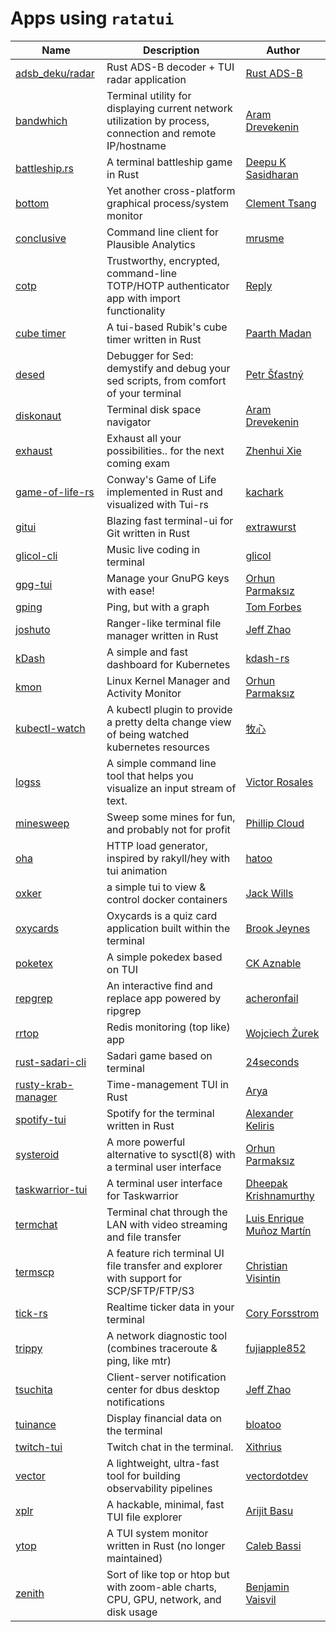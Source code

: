 # Apps using `ratatui`

| Name                                                                 | Description                                                                                               | Author                                                   |
| -------------------------------------------------------------------- | --------------------------------------------------------------------------------------------------------- | -------------------------------------------------------- |
| [adsb_deku/radar](https://github.com/rsadsb/adsb_deku)               | Rust ADS-B decoder + TUI radar application                                                                | [Rust ADS-B](https://github.com/rsadsb)                  |
| [bandwhich](https://github.com/imsnif/bandwhich)                     | Terminal utility for displaying current network utilization by process, connection and remote IP/hostname | [Aram Drevekenin](https://github.com/imsnif)             |
| [battleship.rs](https://github.com/deepu105/battleship-rs)           | A terminal battleship game in Rust                                                                        | [Deepu K Sasidharan](https://github.com/deepu105)        |
| [bottom](https://github.com/ClementTsang/bottom)                     | Yet another cross-platform graphical process/system monitor                                               | [Clement Tsang](https://github.com/ClementTsang)         |
| [conclusive](https://github.com/mrusme/conclusive)                   | Command line client for Plausible Analytics                                                               | [mrusme](https://github.com/mrusme)                      |
| [cotp](https://github.com/replydev/cotp)                             | Trustworthy, encrypted, command-line TOTP/HOTP authenticator app with import functionality                | [Reply](https://github.com/replydev)                     |
| [cube timer](https://github.com/paarthmadan/cube)                    | A tui-based Rubik's cube timer written in Rust                                                            | [Paarth Madan](https://github.com/paarthmadan)           |
| [desed](https://github.com/SoptikHa2/desed)                          | Debugger for Sed: demystify and debug your sed scripts, from comfort of your terminal                     | [Petr Šťastný](https://github.com/SoptikHa2)             |
| [diskonaut](https://github.com/imsnif/diskonaut)                     | Terminal disk space navigator                                                                             | [Aram Drevekenin](https://github.com/imsnif)             |
| [exhaust](https://github.com/heyrict/exhaust)                        | Exhaust all your possibilities.. for the next coming exam                                                 | [Zhenhui Xie](https://github.com/heyrict)                |
| [game-of-life-rs](https://github.com/kachark/game-of-life-rs)        | Conway's Game of Life implemented in Rust and visualized with Tui-rs                                      | [kachark](https://github.com/kachark)                    |
| [gitui](https://github.com/extrawurst/gitui)                         | Blazing fast terminal-ui for Git written in Rust                                                          | [extrawurst](https://github.com/extrawurst)              |
| [glicol-cli](https://github.com/glicol/glicol-cli)                   | Music live coding in terminal                                                                             | [glicol](https://github.com/glicol)                      |
| [gpg-tui](https://github.com/orhun/gpg-tui)                          | Manage your GnuPG keys with ease!                                                                         | [Orhun Parmaksız](https://github.com/orhun)              |
| [gping](https://github.com/orf/gping)                                | Ping, but with a graph                                                                                    | [Tom Forbes](https://github.com/orf)                     |
| [joshuto](https://github.com/kamiyaa/joshuto)                        | Ranger-like terminal file manager written in Rust                                                         | [Jeff Zhao](https://github.com/kamiyaa)                  |
| [kDash](https://github.com/kdash-rs/kdash)                           | A simple and fast dashboard for Kubernetes                                                                | [kdash-rs ](https://github.com/kdash-rs)                 |
| [kmon](https://github.com/orhun/kmon)                                | Linux Kernel Manager and Activity Monitor                                                                 | [Orhun Parmaksız](https://github.com/orhun)              |
| [kubectl-watch](https://github.com/imuxin/kubectl-watch)             | A kubectl plugin to provide a pretty delta change view of being watched kubernetes resources              | [牧心](https://github.com/imuxin)                        |
| [logss](https://github.com/todoesverso/logss)                        | A simple command line tool that helps you visualize an input stream of text.                              | [Victor Rosales](https://github.com/todoesverso)         |
| [minesweep](https://github.com/cpcloud/minesweep-rs)                 | Sweep some mines for fun, and probably not for profit                                                     | [Phillip Cloud](https://github.com/cpcloud)              |
| [oha](https://github.com/hatoo/oha)                                  | HTTP load generator, inspired by rakyll/hey with tui animation                                            | [hatoo](https://github.com/hatoo)                        |
| [oxker](https://github.com/mrjackwills/oxker)                        | a simple tui to view & control docker containers                                                          | [Jack Wills](https://github.com/mrjackwills)             |
| [oxycards](https://github.com/BrookJeynes/oxycards)                  | Oxycards is a quiz card application built within the terminal                                             | [Brook Jeynes](https://github.com/BrookJeynes)           |
| [poketex](https://github.com/ckaznable/poketex)                      | A simple pokedex based on TUI                                                                             | [CK Aznable](https://github.com/ckaznable)               |
| [repgrep](https://github.com/acheronfail/repgrep)                    | An interactive find and replace app powered by ripgrep                                                    | [acheronfail](https://github.com/acheronfail)            |
| [rrtop](https://github.com/wojciech-zurek/rrtop)                     | Redis monitoring (top like) app                                                                           | [Wojciech Żurek](https://github.com/wojciech-zurek)      |
| [rust-sadari-cli](https://github.com/24seconds/rust-sadari-cli)      | Sadari game based on terminal                                                                             | [24seconds](https://github.com/24seconds)                |
| [rusty-krab-manager](https://github.com/aryakaul/rusty-krab-manager) | Time-management TUI in Rust                                                                               | [Arya](https://github.com/aryakaul)                      |
| [spotify-tui](https://github.com/Rigellute/spotify-tui)              | Spotify for the terminal written in Rust                                                                  | [Alexander Keliris](https://github.com/Rigellute)        |
| [systeroid](https://github.com/orhun/systeroid)                      | A more powerful alternative to sysctl(8) with a terminal user interface                                   | [Orhun Parmaksız](https://github.com/orhun)              |
| [taskwarrior-tui](https://github.com/kdheepak/taskwarrior-tui)       | A terminal user interface for Taskwarrior                                                                 | [Dheepak Krishnamurthy](https://github.com/kdheepak)     |
| [termchat](https://github.com/lemunozm/termchat)                     | Terminal chat through the LAN with video streaming and file transfer                                      | [Luis Enrique Muñoz Martín](https://github.com/lemunozm) |
| [termscp](https://github.com/veeso/termscp)                          | A feature rich terminal UI file transfer and explorer with support for SCP/SFTP/FTP/S3                    | [Christian Visintin](https://github.com/veeso)           |
| [tick-rs](https://github.com/tarkah/tickrs)                          | Realtime ticker data in your terminal                                                                     | [Cory Forsstrom](https://github.com/tarkah)              |
| [trippy](https://github.com/fujiapple852/trippy)                     | A network diagnostic tool (combines traceroute & ping, like mtr)                                          | [fujiapple852](https://github.com/fujiapple852)          |
| [tsuchita](https://github.com/kamiyaa/tsuchita)                      | Client-server notification center for dbus desktop notifications                                          | [Jeff Zhao](https://github.com/kamiyaa)                  |
| [tuinance](https://github.com/landchad/tuinance)                     | Display financial data on the terminal                                                                    | [bloatoo](https://github.com/bloatoo)                    |
| [twitch-tui](https://github.com/Xithrius/twitch-tui)                 | Twitch chat in the terminal.                                                                              | [Xithrius](https://github.com/Xithrius)                  |
| [vector](https://vector.dev)                                         | A lightweight, ultra-fast tool for building observability pipelines                                       | [vectordotdev](https://github.com/vectordotdev)          |
| [xplr](https://github.com/sayanarijit/xplr)                          | A hackable, minimal, fast TUI file explorer                                                               | [Arijit Basu](https://github.com/sayanarijit/xplr)       |
| [ytop](https://github.com/cjbassi/ytop)                              | A TUI system monitor written in Rust (no longer maintained)                                               | [Caleb Bassi](https://github.com/cjbassi)                |
| [zenith](https://github.com/bvaisvil/zenith)                         | Sort of like top or htop but with zoom-able charts, CPU, GPU, network, and disk usage                     | [Benjamin Vaisvil](https://github.com/bvaisvil)          |
